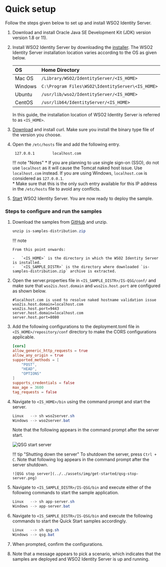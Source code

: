 # Quick setup

Follow the steps given below to set up and install WSO2 Identity Server.

1. Download and install Oracle Java SE Development Kit (JDK) version version 1.8 or 11).
2. Install WSO2 Identity Server by downloading the [installer](https://wso2.com/identity-and-access-management/install/). 
   The WSO2 Identity Server installation location varies according to the OS as given below.

    |OS     |Home Directory                                |
    |:------|:---------------------------------------------|
    |Mac OS | `/Library/WSO2/IdentityServer/<IS_HOME>`         |
    |Windows| `C:\Program Files\WSO2\IdentityServer\<IS_HOME>` |
    |Ubuntu | `/usr/lib/wso2/IdentityServer/<IS_HOME>`         |
    |CentOS | `/usr/lib64/IdentityServer/<IS_HOME>`           |

    In this guide, the installation location of WSO2 Identity Server is referred to as `<IS_HOME>`.

3. [Download](https://curl.haxx.se/download.html) and install curl. Make
      sure you install the binary type file of the version you choose.

4. Open the `/etc/hosts` file and add the following entry.
    
        127.0.0.1        localhost.com    

    !!! note "Notes"
        * If you are planning to use single sign-on (SSO), do not use `localhost` as it will cause the Tomcat naked host issue. Use `localhost.com` instead. If you are using Windows, `localhost.com` is considered as `127.0.0.1`.<br/>
        * Make sure that this is the only such entry available for this IP address in the `/etc/hosts` file to avoid any conflicts.

5. [Start](../../deploy/get-started/run-the-product/) WSO2 Identity Server. You
   are now ready to deploy the sample.

### Steps to configure and run the samples

1.  Download the samples from [GitHub](https://github.com/wso2/samples-is/releases/download/v4.3.0/is-samples-distribution.zip) and unzip.

    ``` java
    unzip is-samples-distribution.zip
    ```

    !!! note
    
        From this point onwards:
    
        -   `<IS_HOME>` is the directory in which the WSO2 Identity Server is installed.
        -   `<IS_SAMPLE_DISTR>` is the directory where downloaded `is-samples-distribution.zip` archive is extracted.
    

2.  Open the server.properties file in `<IS_SAMPLE_DISTR>/IS-QSG/conf/` and make sure that `wso2is.host.domain` and `wso2is.host.port` are configured as shown below.             
    ```
    #localhost.com is used to resolve naked hostname validation issue
    wso2is.host.domain=localhost.com
    wso2is.host.port=9443
    server.host.domain=localhost.com
    server.host.port=8080
    ```

3.  Add the following configurations to the deployment.toml file in `<IS_HOME>/repository/conf` directory to make the CORS configurations applicable.

    ``` toml
    [cors]
    allow_generic_http_requests = true
    allow_any_origin = true
    supported_methods = [
        "POST",
        "HEAD",
        "OPTIONS"
    ]
    supports_credentials = false
    max_age = 3600
    tag_requests = false
    ```

4.  Navigate to `<IS_HOME>/bin` using the command prompt and start the server.

    ``` java
    Linux   --> sh wso2server.sh
    Windows --> wso2server.bat
    ```
    Note that the following appears in the command prompt after the server start.
    
    ![QSG start server](../../assets/img/get-started/qsg-start-server.png)

    !!! tip "Shutting down the server"
        To shutdown the server, press `Ctrl + C`.
        Note that following log appears in the command prompt after the server shutdown.
        
        ![QSG stop server](../../assets/img/get-started/qsg-stop-server.png)

5.  Navigate to `<IS_SAMPLE_DISTR>/IS-QSG/bin` and execute either of the following commands to start the sample application. 
       
    ``` java
    Linux   --> sh app-server.sh
    Windows --> app-server.bat
    ```

6.  Navigate to `<IS_SAMPLE_DISTR>/IS-QSG/bin` and execute the following commands to start the Quick Start samples accordingly.

    ``` java
    Linux   --> sh qsg.sh 
    Windows --> qsg.bat 
    ```

7.  When prompted, confirm the configurations.
8. Note that a message appears to pick a scenario, which indicates that the samples are deployed and WSO2 Identity Server is up and running.